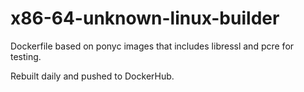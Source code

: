 # x86-64-unknown-linux-builder

Dockerfile based on ponyc images that includes libressl and pcre for testing.

Rebuilt daily and pushed to DockerHub.
